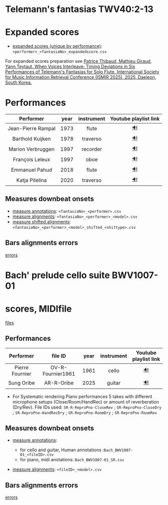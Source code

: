 
# Telemann's fantasias TWV40:2-13

# Expanded scores

- [expanded scores (unique by performance)](./data/telemann-fantasias/expandedscores/):`<performer>_<fantasiaNo>_expandedscore.csv`

For expanded scores preparation see [Patrice Thibaud, Mathieu Giraud, Yann Teytaut. When Voices Interleave: Timing Deviations in Six Performances of Telemann's Fantasias for Solo Flute. International Society for Music Information Retrieval Conference (ISMIR 2025), 2025, Daejeon, South Korea.](https://gitlab.com/algomus.fr/telemann-voices-interleave)

# Performances

|Performer|year|instrument|Youtube playlist link|
|:----:|:---:|:----:|:----:|
|Jean-Pierre Rampal|1973|flute|[🔊](https://www.youtube.com/playlist?list=PLn2--CWCjouOxEWkobliORwYIcnGS2nZu)|
|Barthold Kuijken|1978|traverso|[🔊](https://www.youtube.com/playlist?list=OLAK5uy_lq5ubF2NmkA2XmSgC0_E4EOMIpz-ksGW0)|
|Marion Verbruggen|1997|recorder|[🔊](https://www.youtube.com/playlist?list=OLAK5uy_mBHoGRh0b_sv-F8nSep5wOeCLEIKLsrQc)|
|François Leleux|1997|oboe|[🔊](https://www.youtube.com/playlist?list=OLAK5uy_kzIrjqFCkLXt-CgMHjK2OZTNk5tXNfhfU)|
|Emmanuel Pahud|2018|flute|[🔊](https://www.youtube.com/playlist?list=PLULaR8eHBOQVYfZbxlB0w7FDFJU7x8PiW)|
|Katja Pitelina|2020|traverso|[🔊](https://www.youtube.com/playlist?list=PL0j5lau65I0nkj8PziqDK-2Hoo181pe8w)|

## Measures downbeat onsets

- [measure annotations](./data/telemann-fantasias/measures-annotations/):  `<fantasiaNo>_<performer>.csv`
- [measure alignments](./data/telemann-fantasias/measures-alignments/): `<fantasiaNo>_<performer>_<model>.csv`
- [measure shifted alignments](./data/telemann-fantasias/measures-shifted-alignments/):  `<fantasiaNo>_<performer>_<model>_shifted_<shittype>.csv`

## Bars alignments errors

[errors](./data/telemann-fantasias/telemann-fantasias-errors.csv)

# Bach' prelude cello suite BWV1007-01

# scores, MIDIfile

[files](./data/bach-prelude-cello-suite/scores/)

## Performances

|Performer|file ID|year|instrument|Youtube playlist link|
|:----:|:---:|:----:|:----:|:----:|
|Pierre Fournier|OV-R-Fournier1961|1961|cello|[🔊](https://www.youtube.com/watch?v=WShgQkaFlV4)|
|Sung Oribe|AR-R-Oribe|2025|guitar|[🔊](https://www.youtube.com/watch?v=wg9eJ19VETY)|

- For Systematic rendering Piano performances 5 takes with different microphone setups (Close/Room/HandRec) or amount of reverberation (Dry/Rev). File IDs used:
`SR-R-ReproPno-CloseRev` ; `SR-ReproPno-CloseDry` ; `SR-ReproPno-HandRecDry` ; `SR-ReproPno-RoomDry` ; `SR-ReproPno-RoomRev`

## Measures downbeat onsets

- [measure annotations](./data/bach-prelude-cello-suite/measure-annotations/):  
  - for cello and guitar, Human annotations :`Bach_BWV1007-01_<fileID>.csv`
  - for piano, midi anotations: `Bach_BWV1007-01_SR.csv`

- [measure alignments](./data/bach-prelude-cello-suite/measures_alignmnents/): `<fileID>_<model>.csv`

## Bars alignments errors

[errors](./data/bach-prelude-cello-suite/bach-cello-suite-prelude-errors.csv)
